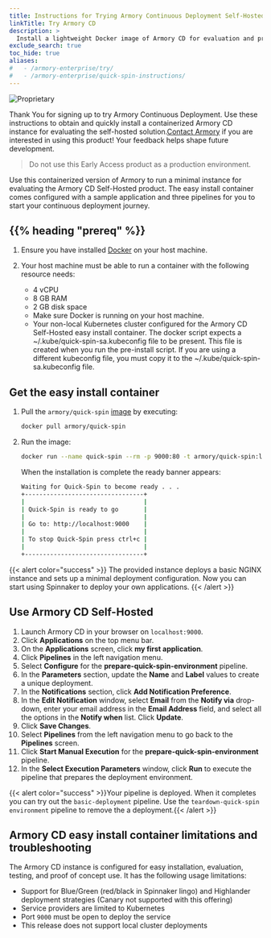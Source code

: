 ```yaml
---
title: Instructions for Trying Armory Continuous Deployment Self-Hosted
linkTitle: Try Armory CD
description: >
  Install a lightweight Docker image of Armory CD for evaluation and proofs of concept.
exclude_search: true
toc_hide: true
aliases:
#   - /armory-enterprise/try/
#   - /armory-enterprise/quick-spin-instructions/
---
```


![Proprietary](/images/proprietary.svg)

Thank You for signing up to try Armory Continuous Deployment. Use these instructions to obtain and quickly install a containerized Armory CD instance for evaluating the self-hosted solution.[Contact Armory](https://www.armory.io/contact-us/) if you are interested in using this product! Your feedback helps shape future development.

> Do not use this Early Access product as a production environment.

Use this containerized version of Armory to run a minimal instance for evaluating the Armory CD Self-Hosted product. The easy install container comes configured with a sample application and three pipelines for you to start your continuous deployment journey.

## {{% heading "prereq" %}}

1. Ensure you have installed [Docker](https://docs.docker.com/get-docker/) on your host machine.
1. Your host machine must be able to run a container with the following resource needs:

   * 4 vCPU
   * 8 GB RAM
   * 2 GB disk space
   * Make sure Docker is running on your host machine.
   * Your non-local Kubernetes cluster configured for the Armory CD Self-Hosted easy install container. The docker script expects a ~/.kube/quick-spin-sa.kubeconfig file to be present. This file is created when you run the pre-install script. If you are using a different kubeconfig file, you must copy it to the ~/.kube/quick-spin-sa.kubeconfig file.

## Get the easy install container

1. Pull the `armory/quick-spin` [image](https://hub.docker.com/r/armory/quick-spin) by executing:

   ```bash
   docker pull armory/quick-spin
   ```

2. Run the image:

   ```bash
   docker run --name quick-spin --rm -p 9000:80 -t armory/quick-spin:latest
   ```

   When the installation is complete the ready banner appears:

   ```bash
   Waiting for Quick-Spin to become ready . . .
   +---------------------------------+
   |                                 |
   | Quick-Spin is ready to go       |
   |                                 |
   | Go to: http://localhost:9000    |
   |                                 |
   | To stop Quick-Spin press ctrl+c |
   |                                 |
   +---------------------------------+
   ```
{{< alert color="success" >}}
The provided instance deploys a basic NGINX instance and sets up a minimal deployment configuration. Now you can start using Spinnaker to deploy your own applications.
{{< /alert >}}
## Use Armory CD Self-Hosted
1. Launch Armory CD in your browser on `localhost:9000`.
2. Click **Applications** on the top menu bar.
3. On the **Applications** screen, click **my first application**.
4. Click **Pipelines** in the left navigation menu.
5. Select **Configure** for the **prepare-quick-spin-environment** pipeline.
6. In the **Parameters** section, update the **Name** and **Label** values to create a unique deployment.
7. In the **Notifications** section, click **Add Notification Preference**.
8. In the **Edit Notification** window, select **Email** from the **Notify via** drop-down, enter your email address in the **Email Address** field, and select all the options in the **Notify when** list. Click **Update**.
9. Click **Save Changes**.
10. Select **Pipelines** from the left navigation menu to go back to the **Pipelines** screen.
11. Click **Start Manual Execution** for the **prepare-quick-spin-environment** pipeline.
12. In the **Select Execution Parameters** window, click **Run** to execute the pipeline that prepares the deployment environment.

{{< alert color="success" >}}Your pipeline is deployed. When it completes you can try out the `basic-deployment` pipeline. Use the `teardown-quick-spin environment` pipeline to remove the a deployment.{{< /alert >}}

## Armory CD easy install container limitations and troubleshooting

The Armory CD instance is configured for easy installation, evaluation, testing, and proof of concept use. It has the following usage limitations:

- Support for Blue/Green (red/black in Spinnaker lingo) and Highlander deployment strategies (Canary not supported with this offering)
- Service providers are limited to Kubernetes
- Port `9000` must be open to deploy the service
- This release does not support local cluster deployments